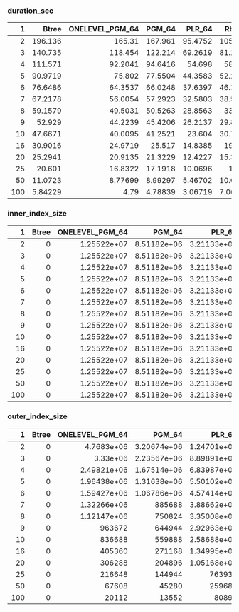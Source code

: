### duration_sec

|   1 |     Btree |   ONELEVEL_PGM_64 |    PGM_64 |   PLR_64 |    RbTree |   hash_join |   sort_join |
|----:|----------:|------------------:|----------:|---------:|----------:|------------:|------------:|
|   2 | 196.136   |         165.31    | 167.961   | 95.4752  | 105.238   |     98.1476 |     24.8106 |
|   3 | 140.735   |         118.454   | 122.214   | 69.2619  |  81.2408  |     86.9844 |     23.8381 |
|   4 | 111.571   |          92.2041  |  94.6416  | 54.698   |  58.831   |    100.023  |     22.9584 |
|   5 |  90.9719  |          75.802   |  77.5504  | 44.3583  |  52.2051  |     91.8381 |     22.187  |
|   6 |  76.6486  |          64.3537  |  66.0248  | 37.6397  |  46.3572  |     85.0849 |     24.0293 |
|   7 |  67.2178  |          56.0054  |  57.2923  | 32.5803  |  38.5698  |     83.0789 |     21.8521 |
|   8 |  59.1579  |          49.5031  |  50.5263  | 28.8563  |  33.645   |     97.6386 |     21.7438 |
|   9 |  52.929   |          44.2239  |  45.4206  | 26.2137  |  29.8884  |     92.5556 |     20.5979 |
|  10 |  47.6671  |          40.0095  |  41.2521  | 23.604   |  30.7317  |     88.1155 |     21.0335 |
|  16 |  30.9016  |          24.9719  |  25.517   | 14.8385  |  19.615   |     93.2221 |     20.045  |
|  20 |  25.2941  |          20.9135  |  21.3229  | 12.4227  |  15.3745  |     86.1901 |     20.9348 |
|  25 |  20.601   |          16.8322  |  17.1918  | 10.0696  |  15.25    |     75.018  |     20.3874 |
|  50 |  11.0723  |           8.77699 |   8.99297 |  5.46702 |  10.0637  |     70.974  |     20.0978 |
| 100 |   5.84229 |           4.79    |   4.78839 |  3.06719 |   7.06697 |     62.3292 |     19.2291 |

### inner_index_size

|   1 |   Btree |   ONELEVEL_PGM_64 |      PGM_64 |      PLR_64 |   RbTree |   hash_join |   sort_join |
|----:|--------:|------------------:|------------:|------------:|---------:|------------:|------------:|
|   2 |       0 |       1.25522e+07 | 8.51182e+06 | 3.21133e+07 |  6.4e+09 |         nan |         nan |
|   3 |       0 |       1.25522e+07 | 8.51182e+06 | 3.21133e+07 |  6.4e+09 |         nan |         nan |
|   4 |       0 |       1.25522e+07 | 8.51182e+06 | 3.21133e+07 |  6.4e+09 |         nan |         nan |
|   5 |       0 |       1.25522e+07 | 8.51182e+06 | 3.21133e+07 |  6.4e+09 |         nan |         nan |
|   6 |       0 |       1.25522e+07 | 8.51182e+06 | 3.21133e+07 |  6.4e+09 |         nan |         nan |
|   7 |       0 |       1.25522e+07 | 8.51182e+06 | 3.21133e+07 |  6.4e+09 |         nan |         nan |
|   8 |       0 |       1.25522e+07 | 8.51182e+06 | 3.21133e+07 |  6.4e+09 |         nan |         nan |
|   9 |       0 |       1.25522e+07 | 8.51182e+06 | 3.21133e+07 |  6.4e+09 |         nan |         nan |
|  10 |       0 |       1.25522e+07 | 8.51182e+06 | 3.21133e+07 |  6.4e+09 |         nan |         nan |
|  16 |       0 |       1.25522e+07 | 8.51182e+06 | 3.21133e+07 |  6.4e+09 |         nan |         nan |
|  20 |       0 |       1.25522e+07 | 8.51182e+06 | 3.21133e+07 |  6.4e+09 |         nan |         nan |
|  25 |       0 |       1.25522e+07 | 8.51182e+06 | 3.21133e+07 |  6.4e+09 |         nan |         nan |
|  50 |       0 |       1.25522e+07 | 8.51182e+06 | 3.21133e+07 |  6.4e+09 |         nan |         nan |
| 100 |       0 |       1.25522e+07 | 8.51182e+06 | 3.21133e+07 |  6.4e+09 |         nan |         nan |

### outer_index_size

|   1 |   Btree |   ONELEVEL_PGM_64 |           PGM_64 |           PLR_64 |      RbTree |   hash_join |   sort_join |
|----:|--------:|------------------:|-----------------:|-----------------:|------------:|------------:|------------:|
|   2 |       0 |       4.7683e+06  |      3.20674e+06 |      1.24701e+07 | 2.51816e+09 | 6.29541e+08 |         nan |
|   3 |       0 |       3.33e+06    |      2.23567e+06 |      8.89891e+06 | 1.81414e+09 | 4.53534e+08 |         nan |
|   4 |       0 |       2.49821e+06 |      1.67514e+06 |      6.83987e+06 | 1.41567e+09 | 3.53918e+08 |         nan |
|   5 |       0 |       1.96438e+06 |      1.31638e+06 |      5.50102e+06 | 1.1601e+09  | 2.90025e+08 |         nan |
|   6 |       0 |       1.59427e+06 |      1.06786e+06 |      4.57414e+06 | 9.82558e+08 | 2.45639e+08 |         nan |
|   7 |       0 |       1.32266e+06 | 885688           |      3.88662e+06 | 8.52022e+08 | 2.13005e+08 |         nan |
|   8 |       0 |       1.12147e+06 | 750824           |      3.35008e+06 | 7.52017e+08 | 1.88004e+08 |         nan |
|   9 |       0 |  963672           | 644944           |      2.92963e+06 | 6.7302e+08  | 1.68255e+08 |         nan |
|  10 |       0 |  836688           | 559888           |      2.58688e+06 | 6.09056e+08 | 1.52264e+08 |         nan |
|  16 |       0 |  405360           | 271168           |      1.34995e+06 | 3.72696e+08 | 9.31741e+07 |         nan |
|  20 |       0 |  306288           | 204896           |      1.05168e+06 | 3.12147e+08 | 7.80369e+07 |         nan |
|  25 |       0 |  216648           | 144944           | 763936           | 2.50966e+08 | 6.27416e+07 |         nan |
|  50 |       0 |   67608           |  45280           | 259680           | 1.26734e+08 | 3.16835e+07 |         nan |
| 100 |       0 |   20112           |  13552           |  80896           | 6.36774e+07 | 1.59194e+07 |         nan |

